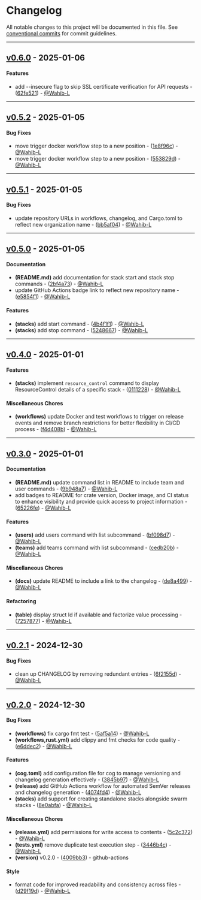 # Changelog
All notable changes to this project will be documented in this file. See [conventional commits](https://www.conventionalcommits.org/) for commit guidelines.

- - -
## [v0.6.0](https://github.com/wahl-dev/wrpt/compare/v0.5.2..v0.6.0) - 2025-01-06
#### Features
- add --insecure flag to skip SSL certificate verification for API requests - ([62fe521](https://github.com/wahl-dev/wrpt/commit/62fe521ab7039a54f0decfd905e41e4981f895f0)) - [@Wahib-L](https://github.com/Wahib-L)

- - -

## [v0.5.2](https://github.com/wahl-dev/wrpt/compare/v0.5.1..v0.5.2) - 2025-01-05
#### Bug Fixes
- move trigger docker workflow step to a new position - ([1e8f96c](https://github.com/wahl-dev/wrpt/commit/1e8f96ca9d5bf8dab7da7ee91a74f7102578683c)) - [@Wahib-L](https://github.com/Wahib-L)
- move trigger docker workflow step to a new position - ([553829d](https://github.com/wahl-dev/wrpt/commit/553829d19b78be1e7e821b7107936aecc7cf8d59)) - [@Wahib-L](https://github.com/Wahib-L)

- - -

## [v0.5.1](https://github.com/wahl-dev/wrpt/compare/v0.5.0..v0.5.1) - 2025-01-05
#### Bug Fixes
- update repository URLs in workflows, changelog, and Cargo.toml to reflect new organization name - ([bb5af04](https://github.com/wahl-dev/wrpt/commit/bb5af046282ad50e39abcf57653cde5ddedc3310)) - [@Wahib-L](https://github.com/Wahib-L)

- - -

## [v0.5.0](https://github.com/wahl-dev/wrpt/compare/v0.4.0..v0.5.0) - 2025-01-05
#### Documentation
- **(README.md)** add documentation for stack start and stack stop commands - ([2bf4a73](https://github.com/wahl-dev/wrpt/commit/2bf4a73340a24dca0003cb3645a9e4b9a17508b4)) - [@Wahib-L](https://github.com/Wahib-L)
- update GitHub Actions badge link to reflect new repository name - ([e5854f1](https://github.com/wahl-dev/wrpt/commit/e5854f1f300debd40a30d6c1b0e898b019bc4a2d)) - [@Wahib-L](https://github.com/Wahib-L)
#### Features
- **(stacks)** add start command - ([4b4f1f1](https://github.com/wahl-dev/wrpt/commit/4b4f1f11c241419dad21e4be80b36d3476b29438)) - [@Wahib-L](https://github.com/Wahib-L)
- **(stacks)** add stop command - ([5248667](https://github.com/wahl-dev/wrpt/commit/52486675bb22652725c22c8da6565a3dfcb31acc)) - [@Wahib-L](https://github.com/Wahib-L)

- - -

## [v0.4.0](https://github.com/wahl-dev/wrpt/compare/v0.3.0..v0.4.0) - 2025-01-01
#### Features
- **(stacks)** implement `resource_control` command to display ResourceControl details of a specific stack - ([0111228](https://github.com/wahl-dev/wrpt/commit/01112287fde95e34009fc6fe4164a83c015d646a)) - [@Wahib-L](https://github.com/Wahib-L)
#### Miscellaneous Chores
- **(workflows)** update Docker and test workflows to trigger on release events and remove branch restrictions for better flexibility in CI/CD process - ([f4d408b](https://github.com/wahl-dev/wrpt/commit/f4d408b77f5d9f48e168a508427bf071f96c921e)) - [@Wahib-L](https://github.com/Wahib-L)

- - -

## [v0.3.0](https://github.com/wahl-dev/wrpt/compare/v0.2.1..v0.3.0) - 2025-01-01
#### Documentation
- **(README.md)** update command list in README to include team and user commands - ([9b948a7](https://github.com/wahl-dev/wrpt/commit/9b948a79ef703190cc91ab37ba6c85ed39afe7dd)) - [@Wahib-L](https://github.com/Wahib-L)
- add badges to README for crate version, Docker image, and CI status to enhance visibility and provide quick access to project information - ([65226fe](https://github.com/wahl-dev/wrpt/commit/65226fee7e8f81d0452481f1a1d92fc26204d5f8)) - [@Wahib-L](https://github.com/Wahib-L)
#### Features
- **(users)** add users command with list subcommand - ([bf098d7](https://github.com/wahl-dev/wrpt/commit/bf098d702e3fabb6404a80f40b6652ffa98a5b89)) - [@Wahib-L](https://github.com/Wahib-L)
- **(teams)** add teams command with list subcommand - ([cedb20b](https://github.com/wahl-dev/wrpt/commit/cedb20bb66de6ebc54390d96031216ec562b6097)) - [@Wahib-L](https://github.com/Wahib-L)
#### Miscellaneous Chores
- **(docs)** update README to include a link to the changelog - ([de8a499](https://github.com/wahl-dev/wrpt/commit/de8a499529b293a7504bc52c2048d52595f3d569)) - [@Wahib-L](https://github.com/Wahib-L)
#### Refactoring
- **(table)** display struct Id if available and factorize value processing - ([7257877](https://github.com/wahl-dev/wrpt/commit/725787766a8cb5f9644858eba0c678dc01a2ecde)) - [@Wahib-L](https://github.com/Wahib-L)

- - -

## [v0.2.1](https://github.com/wahl-dev/wrpt/compare/v0.2.0..v0.2.1) - 2024-12-30
#### Bug Fixes
- clean up CHANGELOG by removing redundant entries - ([6f2155d](https://github.com/wahl-dev/wrpt/commit/6f2155d8eaea208d425ef37a2300b4e9ef5d64ed)) - [@Wahib-L](https://github.com/Wahib-L)

- - -

## [v0.2.0](https://github.com/wahl-dev/wrpt/compare/v0.1.0..v0.2.0) - 2024-12-30
#### Bug Fixes
- **(workflows)** fix cargo fmt test - ([5af5a14](https://github.com/wahl-dev/wrpt/commit/5af5a142de53f2edc6c701f1ba19705d2cd516cd)) - [@Wahib-L](https://github.com/Wahib-L)
- **(workflows,rust.yml)** add clippy and fmt checks for code quality - ([e6ddec2](https://github.com/wahl-dev/wrpt/commit/e6ddec25e7b6dce0f565fc9661b515e5f183d051)) - [@Wahib-L](https://github.com/Wahib-L)
#### Features
- **(cog.toml)** add configuration file for cog to manage versioning and changelog generation effectively - ([3845b97](https://github.com/wahl-dev/wrpt/commit/3845b97273b03169c4140f48b5b78648111dbcf7)) - [@Wahib-L](https://github.com/Wahib-L)
- **(release)** add GitHub Actions workflow for automated SemVer releases and changelog generation - ([4074fd4](https://github.com/wahl-dev/wrpt/commit/4074fd477161bb7981fad83fc80e7c41be0684d8)) - [@Wahib-L](https://github.com/Wahib-L)
- **(stacks)** add support for creating standalone stacks alongside swarm stacks - ([8e0abfa](https://github.com/wahl-dev/wrpt/commit/8e0abfafc76806ff0f40355dd5724b0b3958c2ca)) - [@Wahib-L](https://github.com/Wahib-L)
#### Miscellaneous Chores
- **(release.yml)** add permissions for write access to contents - ([5c2c372](https://github.com/wahl-dev/wrpt/commit/5c2c372f9f6eed79be7757b721ff07540c9b4006)) - [@Wahib-L](https://github.com/Wahib-L)
- **(tests.yml)** remove duplicate test execution step - ([3446b4c](https://github.com/wahl-dev/wrpt/commit/3446b4c7dfefb028a8732f0827767bc55577fa47)) - [@Wahib-L](https://github.com/Wahib-L)
- **(version)** v0.2.0 - ([4009bb3](https://github.com/wahl-dev/wrpt/commit/4009bb366d6e3773161a29311a9bd3906369e17a)) - github-actions
#### Style
- format code for improved readability and consistency across files - ([d29f19d](https://github.com/wahl-dev/wrpt/commit/d29f19d64709997246ab4034330c460656624849)) - [@Wahib-L](https://github.com/Wahib-L)

